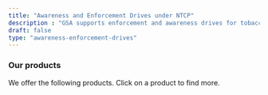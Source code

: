 ```yaml
---
title: "Awareness and Enforcement Drives under NTCP"
description : "GSA supports enforcement and awareness drives for tobacco control across Punjab, Haryana, and Chandigarh." 
draft: false
type: "awareness-enforcement-drives"
---
```


### Our products

We offer the following products. Click on a product to find more.